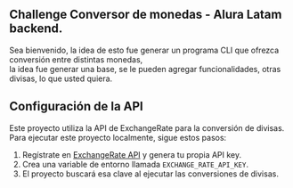 ## Challenge Conversor de monedas - Alura Latam backend. 

Sea bienvenido, la idea de esto fue generar un programa CLI que ofrezca conversión entre distintas monedas,<br/>
la idea fue generar una base, se le pueden agregar funcionalidades, otras divisas, lo que usted quiera.

## Configuración de la API

Este proyecto utiliza la API de ExchangeRate para la conversión de divisas. Para ejecutar este proyecto localmente, sigue estos pasos:

1. Regístrate en [ExchangeRate API](https://www.exchangerate-api.com/) y genera tu propia API key.
2. Crea una variable de entorno llamada `EXCHANGE_RATE_API_KEY`.
3. El proyecto buscará esa clave al ejecutar las conversiones de divisas.
